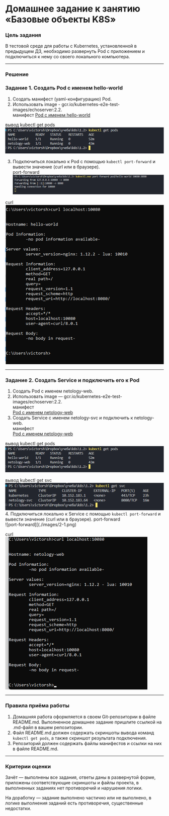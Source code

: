 # Домашнее задание к занятию «Базовые объекты K8S»

### Цель задания

В тестовой среде для работы с Kubernetes, установленной в предыдущем ДЗ, необходимо развернуть Pod с приложением и подключиться к нему со своего локального компьютера. 


------
### Решение

### Задание 1. Создать Pod с именем hello-world

1. Создать манифест (yaml-конфигурацию) Pod.
2. Использовать image - gcr.io/kubernetes-e2e-test-images/echoserver:2.2.  
манифест
[Pod с именем hello-world](./files/hello-world.yaml)  

вывод kubectl get pods  
![kubectl get pods](./images/1-0.png)  

3. Подключиться локально к Pod с помощью `kubectl port-forward` и вывести значение (curl или в браузере).  
port-forward  
![port-forward](./images/1-1.png)  

curl  
![curl](./images/1-2.png)  

------

### Задание 2. Создать Service и подключить его к Pod

1. Создать Pod с именем netology-web.
2. Использовать image — gcr.io/kubernetes-e2e-test-images/echoserver:2.2.  
манифест  
[Pod с именем netology-web](./files/netology-web.yaml)  
3. Создать Service с именем netology-svc и подключить к netology-web.  
манифест  
[Pod с именем netology-web](./files/netology-svc.yaml)  

вывод kubectl get pods  
![kubectl get pods](./images/1-0.png)  

вывод kubectl get svc  
![kubectl get pods](./images/2-0.png)    
4. Подключиться локально к Service с помощью `kubectl port-forward` и вывести значение (curl или в браузере).
port-forward  
![port-forward][(./images/2-1.png)  

curl  
![curl](./images/2-2.png)    




------


### Правила приёма работы

1. Домашняя работа оформляется в своем Git-репозитории в файле README.md. Выполненное домашнее задание пришлите ссылкой на .md-файл в вашем репозитории.
2. Файл README.md должен содержать скриншоты вывода команд `kubectl get pods`, а также скриншот результата подключения.
3. Репозиторий должен содержать файлы манифестов и ссылки на них в файле README.md.

------

### Критерии оценки
Зачёт — выполнены все задания, ответы даны в развернутой форме, приложены соответствующие скриншоты и файлы проекта, в выполненных заданиях нет противоречий и нарушения логики.

На доработку — задание выполнено частично или не выполнено, в логике выполнения заданий есть противоречия, существенные недостатки.
